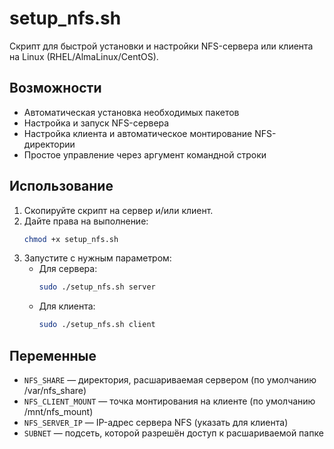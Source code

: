 # setup_nfs.sh

Скрипт для быстрой установки и настройки NFS-сервера или клиента на Linux (RHEL/AlmaLinux/CentOS).

## Возможности
- Автоматическая установка необходимых пакетов
- Настройка и запуск NFS-сервера
- Настройка клиента и автоматическое монтирование NFS-директории
- Простое управление через аргумент командной строки

## Использование

1. Скопируйте скрипт на сервер и/или клиент.
2. Дайте права на выполнение:
   ```bash
   chmod +x setup_nfs.sh
   ```
3. Запустите с нужным параметром:
   - Для сервера:
     ```bash
     sudo ./setup_nfs.sh server
     ```
   - Для клиента:
     ```bash
     sudo ./setup_nfs.sh client
     ```

## Переменные
- `NFS_SHARE` — директория, расшариваемая сервером (по умолчанию /var/nfs_share)
- `NFS_CLIENT_MOUNT` — точка монтирования на клиенте (по умолчанию /mnt/nfs_mount)
- `NFS_SERVER_IP` — IP-адрес сервера NFS (указать для клиента)
- `SUBNET` — подсеть, которой разрешён доступ к расшариваемой папке
